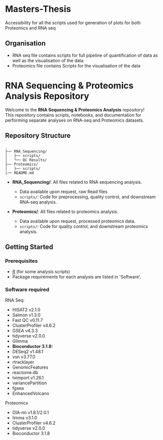 # Masters-Thesis
Accessibility for all the scripts used for generation of plots for both Proteomics and RNA seq
## Organisation
- RNA seq file contains scripts for full pipeline of quantification of data as well as the visualisation of the data
- Proteomics file contains Scripts for the visualisation of the data
# RNA Sequencing & Proteomics Analysis Repository

Welcome to the **RNA Sequencing & Proteomics Analysis** repository!  
This repository contains scripts, notebooks, and documentation for performing separate analyses on RNA-seq and Proteomics datasets.

## Repository Structure

```
.
├── RNA_Sequencing/
│   ├── scripts/
│   └── QC Results/
├── Proteomics/
│   ├── scripts/
|── README.md
```

- **RNA_Sequencing/**: All files related to RNA sequencing analysis.
  - Data available upon request, raw Read files
  - `scripts/`: Code for preprocessing, quality control, and downstream RNA-seq analysis.
  
- **Proteomics/**: All files related to proteomics analysis.
  - Data available upon request, processed proteomics data.
  - `scripts/`: Code for  quality control, and downstream proteomics analysis.

## Getting Started

### Prerequisites

- [R](https://www.r-project.org/) (for some analysis scripts)
- Package requirements for each analysis are listed in 'Software'.

### Software required
RNA Seq:
- HISAT2 v2.1.0
- Salmon v1.3.0
- Fast QC v0.11.7
- ClusterProfiler v4.6.2
- GSEA v4.3.3
- tidyverse v2.0.0
- Glimma
- ****Bioconductor** 3.1.8:**
- DESeq2 v1.48.1
- vsn v3.77.0
- rtracklayer
- GenomicFeatures
- reactome.db
- tximport v1.26.1
- variancePartition
- fgsea
- EnhancedVolcano

Proteomics
- DIA-nn v1.8.1/2.0.1
- limma v3.1.0
- ClusterProfiler v4.6.2
- tidyverse v2.0.0
- Bioconductor 3.1.8

